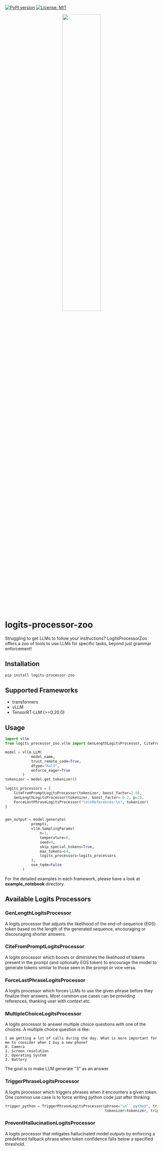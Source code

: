 [![PyPI version](https://badge.fury.io/py/logits-processor-zoo.svg)](https://badge.fury.io/py/logits-processor-zoo)
[![License: MIT](https://img.shields.io/badge/License-Apache2.0-yellow.svg)](https://opensource.org/licenses/Apache2.0)

<p align="center">
    <img src="docs/logo.jpg" width="50%">
</p>

# logits-processor-zoo

Struggling to get LLMs to follow your instructions? LogitsProcessorZoo offers a zoo of tools to use LLMs for specific tasks, beyond just grammar enforcement!

## Installation

```bash
pip install logits-processor-zoo
```

## Supported Frameworks
* transformers
* vLLM
* TensorRT-LLM (>=0.20.0)

## Usage

```python
import vllm
from logits_processor_zoo.vllm import GenLengthLogitsProcessor, CiteFromPromptLogitsProcessor, ForceLastPhraseLogitsProcessor

model = vllm.LLM(
            model_name,
            trust_remote_code=True,
            dtype="half",
            enforce_eager=True
        )
tokenizer = model.get_tokenizer()
        
logits_processors = [
    CiteFromPromptLogitsProcessor(tokenizer, boost_factor=2.0),
    GenLengthLogitsProcessor(tokenizer, boost_factor=-0.2, p=1),
    ForceLastPhraseLogitsProcessor("\n\nReferences:\n", tokenizer)
]


gen_output = model.generate(
            prompts,
            vllm.SamplingParams(
                n=1,
                temperature=0,
                seed=0,
                skip_special_tokens=True,
                max_tokens=64,
                logits_processors=logits_processors
            ),
            use_tqdm=False
        )
```


For the detailed examples in each framework, please have a look at **example_notebook** directory.

## Available Logits Processors

### GenLengthLogitsProcessor
A logits processor that adjusts the likelihood of the end-of-sequence (EOS) token based on the length of the generated sequence, encouraging or discouraging shorter answers.

### CiteFromPromptLogitsProcessor
A logits processor which boosts or diminishes the likelihood of tokens present in the prompt (and optionally EOS token) to encourage the model to generate tokens similar to those seen in the prompt or vice versa.

### ForceLastPhraseLogitsProcessor
A logits processor which forces LLMs to use the given phrase before they finalize their answers. Most common use cases can be providing references, thanking user with context etc.

### MultipleChoiceLogitsProcessor
A logits processor to answer multiple choice questions with one of the choices. A multiple choice question is like:
```
I am getting a lot of calls during the day. What is more important for me to consider when I buy a new phone?
0. Camera
1. Screen resolution
2. Operating System
3. Battery
```
The goal is to make LLM generate "3" as an answer.

### TriggerPhraseLogitsProcessor
A logits processor which triggers phrases when it encounters a given token.
One common use case is to force writing python code just after thinking:
```python
trigger_python = TriggerPhraseLogitsProcessor(phrase="\n```python", trigger_token_phrase="</think>", 
                                              tokenizer=tokenizer, trigger_count=1, trigger_after=True)
```
### PreventHallucinationLogitsProcessor
A logits processor that mitigates hallucinated model outputs by enforcing a predefined fallback phrase when token confidence falls below a specified threshold.